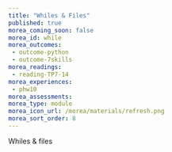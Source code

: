 ```yaml
---
title: "Whiles & Files"
published: true
morea_coming_soon: false
morea_id: while
morea_outcomes:
 - outcome-python
 - outcome-7skills
morea_readings:
 - reading-TP7-14
morea_experiences:
 - phw10
morea_assessments:
morea_type: module
morea_icon_url: /morea/materials/refresh.png
morea_sort_order: 8
---
```


Whiles & files